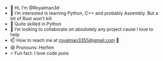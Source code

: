 - 👋 Hi, I’m @Royalman3d
- 👀 I’m interested in learning Python, C++ and probably Assembly. But a bit of Rust won't kill
- 🌱 Quite skilled in Python 
- 💞️ I’m looking to collaborate on absolutely any project cause I love to help
- 📫 How to reach me at royalman3355@gmail.com 👀 
- 😄 Pronouns: He/him
- ⚡ Fun fact: I love code puns

<!---
Royalman3d/Royalman3d is a ✨ special ✨ repository because its `README.md` (this file) appears on your GitHub profile.
You can click the Preview link to take a look at your changes.
--->

